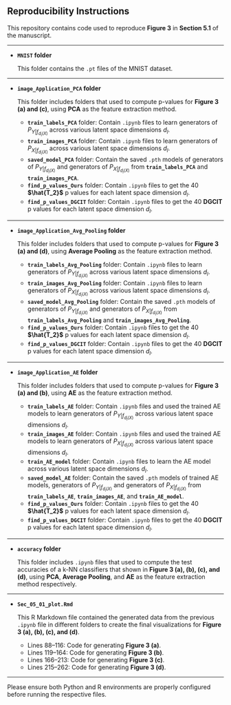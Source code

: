 ## Reproducibility Instructions

This repository contains code used to reproduce **Figure 3** in **Section 5.1** of the manuscript.

***

  - **`MNIST` folder**
  
    This folder contains the `.pt` files of the MNIST dataset. 

***

  - **`image_Application_PCA` folder**
  
    This folder includes folders that used to compute p-values for **Figure 3 (a) and (c)**, using **PCA** as the feature extraction method.
    
    - **`train_labels_PCA`** folder: Contain `.ipynb` files to learn generators of $P_{Y |f_{d_{l}(X)}}$ across various latent space dimensions $d_l$.
    - **`train_images_PCA`** folder: Contain `.ipynb` files to learn generators of $P_{X |f_{d_{l}(X)}}$ across various latent space dimensions $d_l$.
    - **`saved_model_PCA`** folder: Contain the saved `.pth` models of generators of $P_{Y |f_{d_{l}(X)}}$ and generators of $P_{X |f_{d_{l}(X)}}$ from **`train_labels_PCA`** and **`train_images_PCA`**.
    - **`find_p_values_Ours`** folder: Contain `.ipynb` files to get the $40$ **$\hat{T_2}$** p values for each latent space dimension $d_l$.
    - **`find_p_values_DGCIT`** folder: Contain `.ipynb` files to get the $40$ **DGCIT** p values for each latent space dimension $d_l$.

***

  - **`image_Application_Avg_Pooling` folder** 
  
    This folder includes folders that used to compute p-values for **Figure 3 (a) and (d)**, using **Average Pooling** as the feature extraction method.
    
    - **`train_labels_Avg_Pooling`** folder: Contain `.ipynb` files to learn generators of $P_{Y |f_{d_{l}(X)}}$ across various latent space dimensions $d_l$.
    - **`train_images_Avg_Pooling`** folder: Contain `.ipynb` files to learn generators of $P_{X |f_{d_{l}(X)}}$ across various latent space dimensions $d_l$.
    - **`saved_model_Avg_Pooling`** folder: Contain the saved `.pth` models of generators of $P_{Y |f_{d_{l}(X)}}$ and generators of $P_{X |f_{d_{l}(X)}}$ from **`train_labels_Avg_Pooling`** and **`train_images_Avg_Pooling`**.
    - **`find_p_values_Ours`** folder: Contain `.ipynb` files to get the $40$ **$\hat{T_2}$** p values for each latent space dimension $d_l$.
    - **`find_p_values_DGCIT`** folder: Contain `.ipynb` files to get the $40$ **DGCIT** p values for each latent space dimension $d_l$.

***

  - **`image_Application_AE` folder** 
  
    This folder includes folders that used to compute p-values for **Figure 3 (a) and (b)**, using **AE** as the feature extraction method.
    
    - **`train_labels_AE`** folder: Contain `.ipynb` files and used the trained AE models to learn generators of $P_{Y |f_{d_{l}(X)}}$ across various latent space dimensions $d_l$.
    - **`train_images_AE`** folder: Contain `.ipynb` files and used the trained AE models to learn generators of $P_{X |f_{d_{l}(X)}}$ across various latent space dimensions $d_l$.
    - **`train_AE_model`** folder: Contain `.ipynb` files to learn the AE model across various latent space dimensions $d_l$.
    - **`saved_model_AE`** folder: Contain the saved `.pth` models of trained AE models, generators of $P_{Y |f_{d_{l}(X)}}$ and generators of $P_{X |f_{d_{l}(X)}}$ from **`train_labels_AE`**, **`train_images_AE`**, and **`train_AE_model`**.
    - **`find_p_values_Ours`** folder: Contain `.ipynb` files to get the $40$ **$\hat{T_2}$** p values for each latent space dimension $d_l$.
    - **`find_p_values_DGCIT`** folder: Contain `.ipynb` files to get the $40$ **DGCIT** p values for each latent space dimension $d_l$.

***

  - **`accuracy` folder** 
  
    This folder includes `.ipynb` files that used to compute the test accuracies
of a k-NN classifiers that shown in **Figure 3 (a), (b), (c), and (d)**, using **PCA**, **Average Pooling**, and **AE** as the feature extraction method respectively.
    
***

  - **`Sec_05_01_plot.Rmd`**  
  
    This R Markdown file contained the generated data from the previous `.ipynb` file in different folders to create the final visualizations for **Figure 3 (a), (b), (c), and (d)**.  
    - Lines 88–116: Code for generating **Figure 3 (a)**. 
    - Lines 119–164: Code for generating **Figure 3 (b)**.
    - Lines 166–213: Code for generating **Figure 3 (c)**. 
    - Lines 215–262: Code for generating **Figure 3 (d)**.

***
 
Please ensure both Python and R environments are properly configured before running the respective files.
